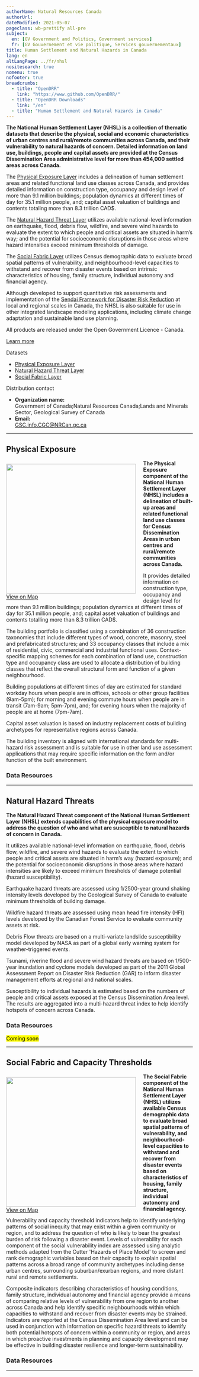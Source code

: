 ```yaml
---
authorName: Natural Resources Canada
authorUrl:
dateModified: 2021-05-07
pageclass: wb-prettify all-pre
subject:
  en: [GV Government and Politics, Government services]
  fr: [GV Gouvernement et vie politique, Services gouvernementaux]
title: Human Settlement and Natural Hazards in Canada
lang: en
altLangPage: ../fr/nhsl
nositesearch: true
nomenu: true
nofooter: true
breadcrumbs:
  - title: "OpenDRR"
    link: "https://www.github.com/OpenDRR/"
  - title: "OpenDRR Downloads"
    link: "/en"
  - title: "Human Settlement and Natural Hazards in Canada"
---
```

<p><strong>The National Human Settlement Layer (NHSL) is a collection of thematic datasets that describe the physical, social and economic characteristics of urban centres and rural/remote communities across Canada, and their vulnerability to natural hazards of concern.  Detailed information on land use, buildings, people and capital assets are provided at the Census Dissemination Area administrative level for more than 454,000 settled areas across Canada.</strong></p>

<div class="row">
  <div class="col-md-8">
    <p>The <a href='#physical_exposure'>Physical Exposure Layer</a> includes a delineation of human settlement areas and related functional land use classes across Canada, and provides detailed information on construction type, occupancy and design level of more than 9.1 million buildings; population dynamics at different times of day for 35.1 million people, and; capital asset valuation of buildings and contents totaling more than 8.3 trillion CAD$.</p>
    <p>The <a href='#hazard_threat'>Natural Hazard Threat Layer</a> utilizes available national-level information on earthquake, flood, debris flow, wildfire, and severe wind hazards to evaluate the extent to which people and critical assets are situated in harm’s way; and the potential for socioeconomic disruptions in those areas where hazard intensities exceed minimum thresholds of damage.</p>
    <p>The <a href='#social_fabric'>Social Fabric Layer</a> utilizes Census demographic data to evaluate broad spatial patterns of vulnerability, and neighbourhood-level capacities to withstand and recover from disaster events based on intrinsic characteristics of housing, family structure, individual autonomy and financial agency.</p>
    <!-- <p style="text-align:justify;">The <a href='#risk_dynamics'>Risk Dynamics Layer</a> utilizes information on population growth and land use change since 1975 to evaluate how evolving patterns of urbanization are contributing to escalating profiles of natural risk over time across Canada.</p> -->
    <p>Although developed to support quantitative risk assessments and implementation of the <a href="https://www.undrr.org/publication/sendai-framework-disaster-risk-reduction-2015-2030">Sendai Framework for Disaster Risk Reduction</a> at local and regional scales in Canada, the NHSL is also suitable for use in other integrated landscape modeling applications, including climate change adaptation and sustainable land use planning.</p>
    <section class="jumbotron">
      <p>All products are released under the Open Government Licence - Canada.</p>
      <p><a href="https://open.canada.ca/en/open-government-licence-canada" class="btn btn-info btn-lg" role="button">Learn more</a></p>
    </section>
  </div>
  <div class="col-md-4">
    <div class="panel panel-primary mrgn-tp-sm">
      <div class="panel-heading">
        <div class="panel-title">Datasets</div>
      </div>
      <ul class="list-group">
        <li class="list-group-item">
          <a href='#physical_exposure'>Physical Exposure Layer</a>
        </li>
        <li class="list-group-item">
          <a href='#hazard_threat'>Natural Hazard Threat Layer</a>
        </li>
        <li class="list-group-item">
          <a href='#social_fabric'>Social Fabric Layer</a>
        </li>
        <!-- <li class="list-group-item">
          <a href='#risk_dynamics'>Risk Dynamics Layer</a>
        </li> -->
      </ul>
    </div>
    <div class="panel panel-primary">
      <div class="panel-heading">
        <div class="panel-title">Distribution contact</div>
      </div>
      <ul class="list-group">
        <li class="list-group-item">
          <b>Organization name:</b><br>
          Government of Canada;Natural Resources Canada;Lands and Minerals Sector, Geological Survey of Canada
        </li>
        <li class="list-group-item">
          <b>Email:</b><br>
          <a href="mailto:GSC.info.CGC@NRCan.gc.ca">GSC.info.CGC@NRCan.gc.ca</a>
        </li>
      </ul>
    </div>
  </div>
</div>

<hr>

<a name="physical_exposure"></a>

## Physical Exposure

<p>
  <div class="card" style="float:left;margin:10px 20px 0px 0px;">
    <img src="../assets/img/nhsl_physical_exposure.png" width="350" class="img-rounded img-responsive"/>
    <div class="card-body">
      <a href="nhsl_physical_exposure_map.html" class="btn btn-primary btn-lg btn-block mrgn-tp-sm" role="button"> View on Map </a>
    </div>
  </div>
  <strong>The Physical Exposure component of the National Human Settlement Layer (NHSL) includes a delineation of built-up areas and related functional land use classes for Census Dissemination Areas in urban centres and rural/remote communities across Canada.</strong></p>

<p>It provides detailed information on construction type, occupancy and design level for more than 9.1 million buildings; population dynamics at different times of day for 35.1 million people, and; capital asset valuation of buildings and contents totalling more than 8.3 trillion CAD$.</p>

<p>The building portfolio is classified using a combination of 36 construction taxonomies that include different types of wood, concrete, masonry, steel and prefabricated structures; and 33 occupancy classes that include a mix of residential, civic, commercial and industrial functional uses.  Context-specific mapping schemes for each combination of land use, construction type and occupancy class are used to allocate a distribution of building classes that reflect the overall structural form and function of a given neighbourhood.</p>

<p>Building populations at different times of day are estimated for standard workday hours when people are in offices, schools or other group facilities (9am-5pm); for morning and evening commute hours when people are in transit (7am-9am; 5pm-7pm), and; for evening hours when the majority of people are at home (7pm-7am).</p>

<p>Capital asset valuation is based on industry replacement costs of building archetypes for representative regions across Canada.</p>

<p>The building inventory is aligned with international standards for multi-hazard risk assessment and is suitable for use in other land use assessment applications that may require specific information on the form and/or function of the built environment.</p>

### Data Resources

<div id="nhsl_physical_exposure_all_indicators"></div>

<hr>

<a name="hazard_threat"></a>

## Natural Hazard Threats

<p><strong>The Natural Hazard Threat component of the National Human Settlement Layer (NHSL) extends capabilities of the physical exposure model to address the question of who and what are susceptible to natural hazards of concern in Canada.</strong></p>

<p>It utilizes available national-level information on earthquake, flood, debris flow, wildfire, and severe wind hazards to evaluate the extent to which people and critical assets are situated in harm’s way (hazard exposure); and the potential for socioeconomic disruptions in those areas where hazard intensities are likely to exceed minimum thresholds of damage potential (hazard susceptibility).</p>

<p>Earthquake hazard threats are assessed using 1/2500-year ground shaking intensity levels developed by the Geological Survey of Canada to evaluate minimum thresholds of building damage.</p>

<p>Wildfire hazard threats are assessed using mean head fire intensity (HFI) levels developed by the Canadian Forest Service to evaluate community assets at risk.</p>

<p>Debris Flow threats are based on a multi-variate landslide susceptibility model developed by NASA as part of a global early warning system for weather-triggered events.</p>

<p>Tsunami, riverine flood and severe wind hazard threats are based on 1/500-year inundation and cyclone models developed as part of the 2011 Global Assessment Report on Disaster Risk Reduction (GAR) to inform disaster management efforts at regional and national scales.</p>

<p>Susceptibility to individual hazards is estimated based on the numbers of people and critical assets exposed at the Census Dissemination Area level. The results are aggregated into a multi-hazard threat index to help identify hotspots of concern across Canada.</p>

### Data Resources

<mark>Coming soon</mark>

<div id="nhsl_hazard_threat_all_indicators" class="hidden"></div>

<hr>

<a name="social_fabric"></a>

## Social Fabric and Capacity Thresholds

<p>
  <div class="card" style="float:left;margin:10px 20px 0px 0px;">
    <img src="../assets/img/nhsl_social_fabric.png" width="350" class="img-rounded img-responsive"/>
    <div class="card-body">
      <a href="nhsl_social_fabric_map.html" class="btn btn-primary btn-lg btn-block mrgn-tp-sm" role="button"> View on Map </a>
    </div>
  </div>
  <strong>The Social Fabric component of the National Human Settlement Layer (NHSL) utilizes available Census demographic data to evaluate broad spatial patterns of vulnerability, and neighbourhood-level capacities to withstand and recover from disaster events based on characteristics of housing, family structure, individual autonomy and financial agency.</strong>
</p>

<p>Vulnerability and capacity threshold indicators help to identify underlying patterns of social inequity that may exist within a given community or region, and to address the question of who is likely to bear the greatest burden of risk following a disaster event. Levels of vulnerability for each component of the social vulnerability index are assessed using analytic methods adapted from the Cutter 'Hazards of Place Model' to screen and rank demographic variables based on their capacity to explain spatial patterns across a broad range of community archetypes including dense urban centres, surrounding suburban/exurban regions, and more distant rural and remote settlements.</p>

<p>Composite indicators describing characteristics of housing conditions, family structure, individual autonomy and financial agency provide a means of comparing relative levels of vulnerability from one region to another across Canada and help identify specific neighbourhoods within which capacities to withstand and recover from disaster events may be strained. Indicators are reported at the Census Dissemination Area level and can be used in conjunction with information on specific hazard threats to identify both potential hotspots of concern within a community or region, and areas in which proactive investments in planning and capacity development may be effective in building disaster resilience and longer-term sustainability.</p>



### Data Resources

<div id="nhsl_social_fabric_all_indicators"></div>

<hr>

<div style="display:none">
<a name="risk_dynamics"></a>

## Risk Dynamics

<p><strong>The Risk Dynamics component of the National Human Settlement Layer (NHSL) builds on remote sensing analysis and spatial modeling carried out by the European Commission Joint Research Centre (JRC) as part of a global study of evolving human settlement patterns and their influence on disaster risk and sustainable development (GHSL).</strong></p>

<p>High-resolution population grids (250m) and land use classification models at decadal intervals (1975, 1990, 2000 and 2015) provide a framework for evaluating the extent to which human settlements are changing in terms of both density and spatial patterns of urbanization. These framework datasets are combined with available national assessments of earthquake, tsunami, flood, debris flow, wildfire and cyclone hazards to help make evident how population growth and evolving patterns of land use change over the past 40 years are contributing to escalating profiles of natural hazard risk in Canada.</p>

<p>Indicators of physical exposure and hazard susceptibility are reported using the 250m GHSL population grid mesh for each time epochs. Outputs of this study complement a global assessment of exposure to natural hazards carried out by the JRC as part of the 2017 Atlas of the Human Planet and provide additional insights to inform local and regional disaster resilience planning efforts across Canada.</p>

### Data Resources

<div id="nhsl_risk_dynamics_all_indicators"></div>

</div>

<script src="https://code.jquery.com/jquery-1.12.2.min.js"
        integrity="sha256-lZFHibXzMHo3GGeehn1hudTAP3Sc0uKXBXAzHX1sjtk=" crossorigin="anonymous"></script>
<script>

  var config = JSON.stringify({{site.data.metadata | jsonify }}),
      metadata = JSON.parse( config ),
      layers = [ 'nhsl_risk_dynamics_all_indicators', 'nhsl_social_fabric_all_indicators', 'nhsl_physical_exposure_all_indicators', 'nhsl_hazard_threat_all_indicators'],
      header = '<tr> \
          <th scope="col" class="col-sm-6">{% if page.lang == 'en' %}Resource Name{% endif %} {% if page.lang == 'fr' %}Nom de la ressource{% endif %}</th> \
          <th scope="col" class="col-sm-2 hidden-xs">{% if page.lang == 'en' %}Resource Type{% endif %} {% if page.lang == 'fr' %}Type de ressource{% endif %}</th> \
          <th scope="col"class="col-sm-2">Format</th> \
          <th scope="col" class="col-sm-1">{% if page.lang == 'en' %}Links{% endif %} {% if page.lang == 'fr' %}Liens{% endif %}</th> \
      </tr>';

      for ( l in layers ) {

        let id = layers[l];

        for ( d in metadata.datasets ) {

            let dataset = metadata.datasets[ d ];

            if ( id.includes( dataset.id ) ) {

              map_resources = dataset.resources;

              let resrcs = "",
                  resrcs_prov = "";

              for ( res in map_resources ) {

                  let r = map_resources[res];

                  if ( r.language.indexOf( "en" ) === -1 ) {
                    continue;
                  }

                  let lang = r.language == "en" ? "English" : "French";
                  let btntxt = "{{page.lang}}" == "en" ? "Access" : "Accès";
                  let download_link = r.link.indexOf( "http" ) === -1 ? '{{site.github.releases_url}}/download/{{site.github.releases[0].tag_name}}/' + r.link : r.link;

                  if ( r.region === 'ca' ) {
                      resrcs += '<tr><td>' + r.name + '</td><td class="hidden-xs">' + r.type + '</td><td><span class="label ' + r.format + '">' + r.format + '</td><td><a href="' + download_link + '" class="btn btn-primary">' + btntxt + '</a></td></tr>';
                  }
                  else {
                    resrcs_prov += '<tr class="' + r.region + '"><td>' + r.name + '</td><td class="hidden-xs">' + r.type + '</td><td><span class="label ' + r.format + '">' + r.format + '</td><td><a href="' + download_link + '" class="btn btn-primary">' + btntxt + '</a></td></tr>';
                  }
              }

              let i = id;

              let select = '<div class="row"><div class="col-md-12 mrgn-bttm-lg"><form class="form-inline" role="form" method="get" action="#"><div class="form-group"><label for="select-rgn-' + id + '" class="control-label mrgn-rght-lg">{% if page.lang == 'en' %}Select region: {% endif %} {% if page.lang == 'fr' %}Sélectionner la région{% endif %}</label><select id="select-rgn-' + id + '" class="select-rgn form-control"> \
                  <option></option> \
                  <option value="ab">{% if page.lang == 'en' %}Alberta{% endif %} {% if page.lang == 'fr' %}Alberta{% endif %}</option> \
                  <option value="bc">{% if page.lang == 'en' %}British Columbia{% endif %} {% if page.lang == 'fr' %}Colombie Britannique{% endif %}</option> \
                  <option value="nl">{% if page.lang == 'en' %}Newfoundland and Labrador{% endif %} {% if page.lang == 'fr' %}Terre Neuve et Labrador{% endif %}</option> \
                  <option value="pe">{% if page.lang == 'en' %}Prince Edward Island{% endif %} {% if page.lang == 'fr' %}Île du Prince Édouard{% endif %}</option> \
                  <option value="ns">{% if page.lang == 'en' %}Nova Scotia{% endif %} {% if page.lang == 'fr' %}Nouvelle-Écosse{% endif %}</option> \
                  <option value="nb">{% if page.lang == 'en' %}New Brunswick{% endif %} {% if page.lang == 'fr' %}Nouveau Brunswick{% endif %}</option> \
                  <option value="qc">{% if page.lang == 'en' %}Quebec{% endif %} {% if page.lang == 'fr' %}Quebec{% endif %}</option> \
                  <option value="on">{% if page.lang == 'en' %}Ontario{% endif %} {% if page.lang == 'fr' %}Ontario{% endif %}</option> \
                  <option value="mb">{% if page.lang == 'en' %}Manitoba{% endif %} {% if page.lang == 'fr' %}Manitoba{% endif %}</option> \
                  <option value="sk">{% if page.lang == 'en' %}Saskatchewan{% endif %} {% if page.lang == 'fr' %}Saskatchewan{% endif %}</option> \
                  <option value="yt">{% if page.lang == 'en' %}Yukon{% endif %} {% if page.lang == 'fr' %}Yukon{% endif %}</option> \
                  <option value="nt">{% if page.lang == 'en' %}Northwest Territories{% endif %} {% if page.lang == 'fr' %}Territoires du Nord-Ouest{% endif %}</option> \
                  <option value="nu">{% if page.lang == 'en' %}Nunavut{% endif %} {% if page.lang == 'fr' %}Nunavut{% endif %}</option> \
                </select></div></form></div></div>'

              $( "#" + i ).append('<h4>{% if page.lang == 'en' %}National Scale{% endif %} {% if page.lang == 'fr' %}Échelle nationale{% endif %}</h4><table class="table table-striped table-responsive"><tbody>' + header + resrcs + '</tbody></table>' );

              $( "#" + i ).append(
                '<h4>{% if page.lang == 'en' %}Regional Scale{% endif %} {% if page.lang == 'fr' %}Échelle régionale{% endif %}</h4>' + select + '<div class="row"><div class="col-md-12"><table class="rgn table table-striped table-responsive"><tbody>' + header + resrcs_prov + '</tbody></table></div></div>' );

              $( ".ab, .bc, .mb, .ns, .nl, .qc, .on, .nu, .yt, .nt, .sk, .pe, .nb, .rgn" ).hide();

              $( '#select-rgn-' + id ).on( 'change', function() {
                $( ".ab, .bc, .mb, .ns, .nl, .qc, .on, .nu, .yt, .nt, .sk, .pe, .nb, .rgn" ).hide();

                $("select").val( $( this ).val() );

                if ( $( this ).val() ) {
                  let p = '.' + $( this ).val() + ', .rgn';
                  $( p ).fadeIn();
                }
              });

              break;
          }
        }
      }

</script>

<style>

.GPKG {
  color: #083c6c;
  background-color: #e8f2f4;
}

.ESRI.REST {
  color: #278400;
  background-color: #d8eeca;
}

.EXCEL {
  color: #f90;
  background-color: #f9f4d4;
}
</style>
